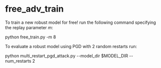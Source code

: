 # free_adv_train
To train a new robust model for free! run the following command specifying the replay parameter $m$:

python free_train.py -m 8

To evaluate a robust model using PGD with 2 random restarts run:

python multi_restart_pgd_attack.py --model_dir $MODEL_DIR --num_restarts 2
